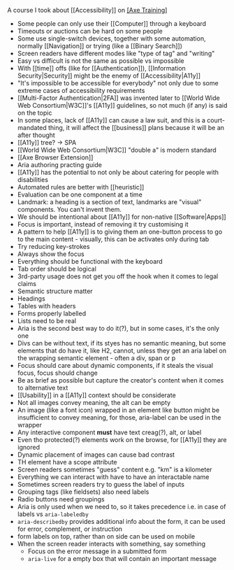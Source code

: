 A course I took about [[Accessibility]] on [[Axe Training]](?)

- Some people can only use their [[Computer]] through a keyboard
- Timeouts or auctions can be hard on some people
- Some use single-switch devices, together with some automation, normally [[Navigation]] or trying (like a [[Binary Search]])
- Screen readers have different modes like "type of tag" and "writing"
- Easy vs difficult is not the same as possible vs impossible
- With [[time]] offs (like for [[Authentication]]), [[Information Security|Security]] might be the enemy of [[Accessibility|A11y]]
- "It's impossible to be accessible for everybody" not only due to some extreme cases of accessibility requirements
- [[Multi-Factor Authentication|2FA]] was invented later to [[World Wide Web Consortium|W3C]]'s [[A11y]] guidelines, so not much (if any) is said on the topic
- In some places, lack of [[A11y]] can cause a law suit, and this is a court-mandated thing, it will affect the [[business]] plans because it will be an after thought
- [[A11y]] tree? -> SPA
- [[World Wide Web Consortium|W3C]] "double a" is modern standard
- [[Axe Browser Extension]]
- Aria authoring practing guide
- [[A11y]] has the potential to not only be about catering for people with disabilities
- Automated rules are better with [[heuristic]]
- Evaluation can be one component at a time
- Landmark: a heading is a section of text, landmarks are "visual" components. You can't invent them.
- We should be intentional about [[A11y]] for non-native [[Software|Apps]]
- Focus is important, instead of removing it try customising it
- A pattern to help [[A11y]] is to giving them an one-button process to go to the main content - visually, this can be activates only during tab
- Try reducing key-strokes
- Always show the focus
- Everything should be functional with the keyboard
- Tab order should be logical
- 3rd-party usage does not get you off the hook when it comes to legal claims
- Semantic structure matter
- Headings
- Tables with headers
- Forms properly labelled
- Lists need to be real
- Aria is the second best way to do it(?), but in some cases, it's the only one
- Divs can be without text, if its styes has no semantic meaning, but some elements that do have it, like H2, cannot, unless they get an aria label on the wrapping semantic element - often a div, span or p
- Focus should care about dynamic components, if it steals the visual focus, focus should change
- Be as brief as possible but capture the creator's content when it comes to alternative text
- [[Usability]] in a [[A11y]] context should be considerate
- Not all images convey meaning, the alt can be empty
- An image (like a font icon) wrapped in an element like button might be insufficient to convey meaning, for those, aria-label can be used in the wrapper
- Any interactive component **must** have text creag(?), alt, or label
- Even tho protected(?) elements work on the browse, for [[A11y]] they are ignored
- Dynamic placement of images can cause bad contrast
- TH element have a scope attribute
- Screen readers sometimes "guess" content e.g. "km" is a kilometer
- Everything we can interact with have to have an interactable name
- Sometimes screen readers try to guess the label of inputs
- Grouping tags (like fieldsets) also need labels
- Radio buttons need groupings
- Aria is only used when we need to, so it takes precedence i.e. in case of labels vs `aria-labeledby`
- `aria-describedby` provides additional info about the form, it can be used for error, complement, or instruction
- form labels on top, rather than on side can be used on mobile
- When the screen reader interacts with something, say something
	- Focus on the error message in a submitted form
	- `aria-live` for a empty box that will contain an important message